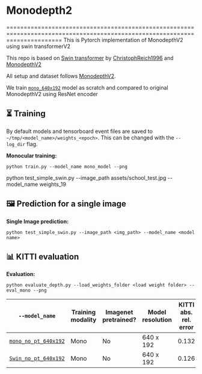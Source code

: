# Monodepth2

============================================================================================================================
This is Pytorch implementation of MonodepthV2 using swin transformerV2

This repo is based on [Swin transformer](https://github.com/microsoft/Swin-Transformer) by [ChristophReich1996](https://github.com/ChristophReich1996/Swin-Transformer-V2) and [MonodepthV2](https://github.com/nianticlabs/monodepth2)

All setup and dataset follows [MonodepthV2](https://github.com/nianticlabs/monodepth2).

We train [`mono_640x192`](https://storage.googleapis.com/niantic-lon-static/research/monodepth2/mono_640x192.zip) model as scratch and compared to original MonodepthV2 using ResNet encoder

## ⏳ Training

By default models and tensorboard event files are saved to `~/tmp/<model_name>/weights_<epoch>`.
This can be changed with the `--log_dir` flag.


**Monocular training:**
```shell
python train.py --model_name mono_model --png
```

python test_simple_swin.py --image_path assets/school_test.jpg --model_name weights_19

## 🖼️ Prediction for a single image

**Single Image prediction:**
```shell
python test_simple_swin.py --image_path <img_path> --model_name <model name>
```

## 📊 KITTI evaluation

**Evaluation:**
```shell
python evaluate_depth.py --load_weights_folder <load weight folder> --eval_mono --png
```


| `--model_name`          | Training modality | Imagenet pretrained? | Model resolution  | KITTI abs. rel. error |  delta < 1.25  |
|-------------------------|-------------------|--------------------------|-----------------|------|----------------|
| [`mono_no_pt_640x192`](https://storage.googleapis.com/niantic-lon-static/research/monodepth2/mono_no_pt_640x192.zip)          | Mono              | No | 640 x 192                | 0.132                 | 0.845          |
| [`Swin_no_pt_640x192`](https://drive.google.com/file/d/14SPJSkah0AUrIju_M_tf_1MD2AakEYdm/view?usp=share_link)        | Mono            | No | 640 x 192                | 0.126                 | 0.848          |
